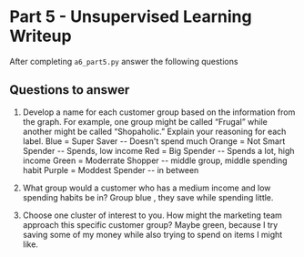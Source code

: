 # Part 5 - Unsupervised Learning Writeup

After completing `a6_part5.py` answer the following questions

## Questions to answer

1. Develop a name for each customer group based on the information from the graph. For example, one group might be called “Frugal” while another might be called “Shopaholic.” Explain your reasoning for each label.
Blue =  Super Saver --  Doesn't spend much 
Orange =   Not Smart Spender -- Spends, low income 
Red = Big Spender -- Spends a lot, high income 
Green =  Moderrate Shopper -- middle group, middle spending habit
Purple = Moddest Spender -- in between 

2. What group would a customer who has a medium income and low spending habits be in?
Group blue , they save while spending little. 

3. Choose one cluster of interest to you. How might the marketing team approach this specific customer group?
Maybe green, because I try saving some of my money while also trying to spend on items I might like.  

